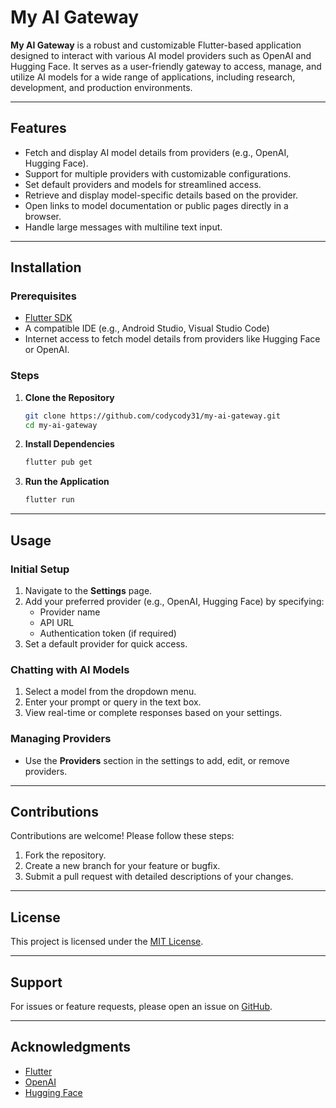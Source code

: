 # My AI Gateway

**My AI Gateway** is a robust and customizable Flutter-based application designed to interact with
various AI model providers such as OpenAI and Hugging Face. It serves as a user-friendly gateway to
access, manage, and utilize AI models for a wide range of applications, including research,
development, and production environments.

---

## Features

- Fetch and display AI model details from providers (e.g., OpenAI, Hugging Face).
- Support for multiple providers with customizable configurations.
- Set default providers and models for streamlined access.
- Retrieve and display model-specific details based on the provider.
- Open links to model documentation or public pages directly in a browser.
- Handle large messages with multiline text input.

---

## Installation

### Prerequisites

- [Flutter SDK](https://flutter.dev/docs/get-started/install)
- A compatible IDE (e.g., Android Studio, Visual Studio Code)
- Internet access to fetch model details from providers like Hugging Face or OpenAI.

### Steps

1. **Clone the Repository**
   ```bash
   git clone https://github.com/codycody31/my-ai-gateway.git
   cd my-ai-gateway
   ```

2. **Install Dependencies**
   ```bash
   flutter pub get
   ```

3. **Run the Application**
   ```bash
   flutter run
   ```

---

## Usage

### Initial Setup

1. Navigate to the **Settings** page.
2. Add your preferred provider (e.g., OpenAI, Hugging Face) by specifying:
    - Provider name
    - API URL
    - Authentication token (if required)
3. Set a default provider for quick access.

### Chatting with AI Models

1. Select a model from the dropdown menu.
2. Enter your prompt or query in the text box.
3. View real-time or complete responses based on your settings.

### Managing Providers

- Use the **Providers** section in the settings to add, edit, or remove providers.

---

## Contributions

Contributions are welcome! Please follow these steps:

1. Fork the repository.
2. Create a new branch for your feature or bugfix.
3. Submit a pull request with detailed descriptions of your changes.

---

## License

This project is licensed under the [MIT License](https://opensource.org/licenses/MIT).

---

## Support

For issues or feature requests, please open an issue
on [GitHub](https://github.com/codycody31/my-ai-gateway/issues).

---

## Acknowledgments

- [Flutter](https://flutter.dev/)
- [OpenAI](https://platform.openai.com/)
- [Hugging Face](https://huggingface.co/)